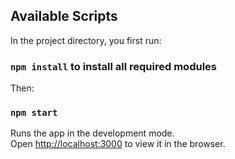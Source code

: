 ## Available Scripts

In the project directory, you first run:

### `npm install` to install all required modules

Then:

### `npm start`

Runs the app in the development mode.\
Open [http://localhost:3000](http://localhost:3000) to view it in the browser.



